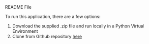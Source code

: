 README File

To run this application, there are a few options:
1) Download the supplied .zip file and run locally in a Python Virtual Environment
2) Clone from Github repository [here]()